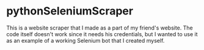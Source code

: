 # pythonSeleniumScraper
This is a website scraper that I made as a part of my friend's website.
The code itself doesn't work since it needs his credentials, but I wanted to use it as an example of a working Selenium bot that I created myself.
